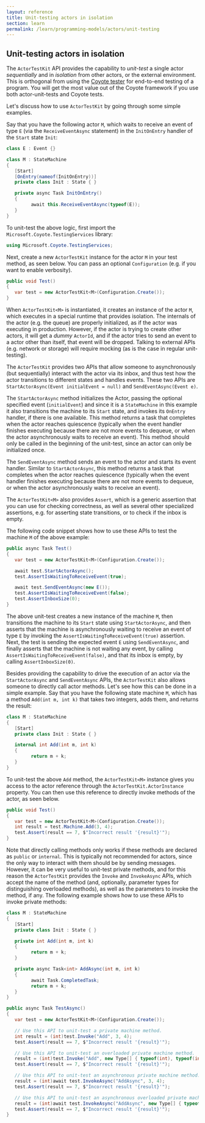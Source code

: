 ```yaml
---
layout: reference
title: Unit-testing actors in isolation
section: learn
permalink: /learn/programming-models/actors/unit-testing
---
```


## Unit-testing actors in isolation

The `ActorTestKit` API provides the capability to _unit-test_ a single actor _sequentially_ and
in _isolation_ from other actors, or the external environment. This is orthogonal from using the
[Coyote tester](../tools/testing.md) for end-to-end testing of a program. You will get the
most value out of the Coyote framework if you use both actor-unit-tests and Coyote tests.

Let's discuss how to use `ActorTestKit` by going through some simple examples.

Say that you have the following actor `M`, which waits to receive an event of type `E` (via the
`ReceiveEventAsync` statement) in the `InitOnEntry` handler of the `Start` state `Init`:

```c#
class E : Event {}

class M : StateMachine
{
   [Start]
   [OnEntry(nameof(InitOnEntry))]
   private class Init : State { }

   private async Task InitOnEntry()
   {
         await this.ReceiveEventAsync(typeof(E));
   }
}
```

To unit-test the above logic, first import the `Microsoft.Coyote.TestingServices` library:

```c#
using Microsoft.Coyote.TestingServices;
```

Next, create a new `ActorTestKit` instance for the actor `M` in your test method, as seen below.
You can pass an optional `Configuration` (e.g. if you want to enable verbosity).

```c#
public void Test()
{
   var test = new ActorTestKit<M>(Configuration.Create());
}
```

When `ActorTestKit<M>` is instantiated, it creates an instance of the actor `M`, which executes in
a special runtime that provides isolation. The internals of the actor (e.g. the queue) are properly
initialized, as if the actor was executing in production. However, if the actor is trying to create
other actors, it will get a _dummy_ `ActorId`, and if the actor tries to send an event to a
actor other than itself, that event will be dropped. Talking to external APIs (e.g. network or
storage) will require mocking (as is the case in regular unit-testing).

The `ActorTestKit` provides two APIs that allow someone to asynchronously (but sequentially) interact
with the actor via its inbox, and thus test how the actor transitions to different states and
handles events. These two APIs are `StartActorAsync(Event initialEvent = null)` and
`SendEventAsync(Event e)`.

The `StartActorAsync` method initializes the Actor, passing the optional
specified event (`initialEvent`) and since it is a `StateMachine` in this example it
also transitions the machine to its `Start` state, and invokes its `OnEntry` handler, if there is one available. This
method returns a task that completes when the actor reaches quiescence (typically when the event
handler finishes executing because there are not more events to dequeue, or when the actor
asynchronously waits to receive an event). This method should only be called in the beginning of the
unit-test, since an actor can only be initialized once.

The `SendEventAsync` method sends an event to the actor and starts its event handler. Similar to
`StartActorAsync`, this method returns a task that completes when the actor reaches quiescence
(typically when the event handler finishes executing because there are not more events to dequeue, or
when the actor asynchronously waits to receive an event).

The `ActorTestKit<M>` also provides `Assert`, which is a generic assertion that you can use for
checking correctness, as well as several other specialized assertions, e.g. for asserting state
transitions, or to check if the inbox is empty.

The following code snippet shows how to use these APIs to test the machine `M` of the above example:

```c#
public async Task Test()
{
   var test = new ActorTestKit<M>(Configuration.Create());

   await test.StartActorAsync();
   test.AssertIsWaitingToReceiveEvent(true);

   await test.SendEventAsync(new E());
   test.AssertIsWaitingToReceiveEvent(false);
   test.AssertInboxSize(0);
}
```

The above unit-test creates a new instance of the machine `M`, then transitions the machine to its
`Start` state using `StartActorAsync`, and then asserts that the machine is asynchronously waiting to
receive an event of type `E` by invoking the `AssertIsWaitingToReceiveEvent(true)` assertion. Next, the
test is sending the expected event `E` using `SendEventAsync`, and finally asserts that the machine is
not waiting any event, by calling `AssertIsWaitingToReceiveEvent(false)`, and that its inbox is empty,
by calling `AssertInboxSize(0)`.

Besides providing the capability to drive the execution of an actor via the `StartActorAsync` and
`SendEventAsync` APIs, the `ActorTestKit` also allows someone to directly call actor methods. Let's
see how this can be done in a simple example. Say that you have the following state machine `M`, which has a
method `Add(int m, int k)` that takes two integers, adds them, and returns the result:

```c#
class M : StateMachine
{
   [Start]
   private class Init : State { }

   internal int Add(int m, int k)
   {
         return m + k;
   }
}
```

To unit-test the above `Add` method, the `ActorTestKit<M>` instance gives you access to the
actor reference through the `ActorTestKit.ActorInstance` property. You can then use this reference to
directly invoke methods of the actor, as seen below.

```c#
public void Test()
{
   var test = new ActorTestKit<M>(Configuration.Create());
   int result = test.Machine.Add(3, 4);
   test.Assert(result == 7, $"Incorrect result '{result}'");
}
```

Note that directly calling methods only works if these methods are declared as `public` or
`internal`. This is typically not recommended for actors, since the only way
to interact with them should be by sending messages. However, it can be very useful to unit-test
private methods, and for this reason the `ActorTestKit` provides the `Invoke` and
`InvokeAsync` APIs, which accept the name of the method (and, optionally, parameter types for
distinguishing overloaded methods), as well as the parameters to invoke the method, if any. The
following example shows how to use these APIs to invoke private methods:

```c#
class M : StateMachine
{
   [Start]
   private class Init : State { }

   private int Add(int m, int k)
   {
         return m + k;
   }

   private async Task<int> AddAsync(int m, int k)
   {
         await Task.CompletedTask;
         return m + k;
   }
}

public async Task TestAsync()
{
   var test = new ActorTestKit<M>(Configuration.Create());

   // Use this API to unit-test a private machine method.
   int result = (int)test.Invoke("Add", 3, 4);
   test.Assert(result == 7, $"Incorrect result '{result}'");

   // Use this API to unit-test an overloaded private machine method.
   result = (int)test.Invoke("Add", new Type[] { typeof(int), typeof(int) }, 3, 4);
   test.Assert(result == 7, $"Incorrect result '{result}'");

   // Use this API to unit-test an asynchronous private machine method.
   result = (int)await test.InvokeAsync("AddAsync", 3, 4);
   test.Assert(result == 7, $"Incorrect result '{result}'");

   // Use this API to unit-test an asynchronous overloaded private machine method.
   result = (int)await test.InvokeAsync("AddAsync", new Type[] { typeof(int), typeof(int) }, 3, 4);
   test.Assert(result == 7, $"Incorrect result '{result}'");
}
```
